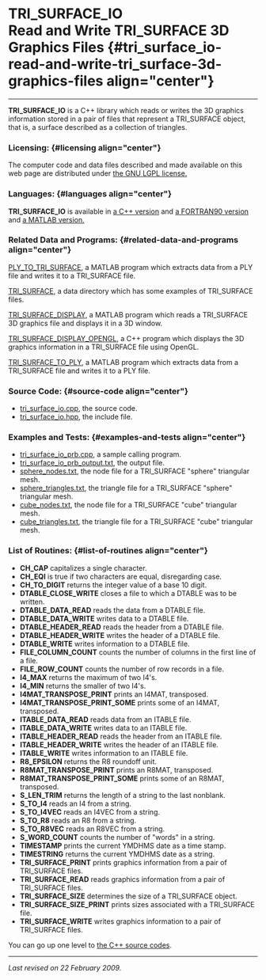 TRI\_SURFACE\_IO\
Read and Write TRI\_SURFACE 3D Graphics Files {#tri_surface_io-read-and-write-tri_surface-3d-graphics-files align="center"}
=============================================

------------------------------------------------------------------------

**TRI\_SURFACE\_IO** is a C++ library which reads or writes the 3D
graphics information stored in a pair of files that represent a
TRI\_SURFACE object, that is, a surface described as a collection of
triangles.

### Licensing: {#licensing align="center"}

The computer code and data files described and made available on this
web page are distributed under [the GNU LGPL
license.](../../txt/gnu_lgpl.txt)

### Languages: {#languages align="center"}

**TRI\_SURFACE\_IO** is available in [a C++
version](../../master/tri_surface_io/tri_surface_io.md) and [a
FORTRAN90 version](../../f_src/tri_surface_io/tri_surface_io.md) and
[a MATLAB version.](../../m_src/tri_surface_io/tri_surface_io.md)

### Related Data and Programs: {#related-data-and-programs align="center"}

[PLY\_TO\_TRI\_SURFACE](../../m_src/ply_to_tri_surface/ply_to_tri_surface.md),
a MATLAB program which extracts data from a PLY file and writes it to a
TRI\_SURFACE file.

[TRI\_SURFACE](../../data/tri_surface/tri_surface.md), a data
directory which has some examples of TRI\_SURFACE files.

[TRI\_SURFACE\_DISPLAY](../../m_src/tri_surface_display/tri_surface_display.md),
a MATLAB program which reads a TRI\_SURFACE 3D graphics file and
displays it in a 3D window.

[TRI\_SURFACE\_DISPLAY\_OPENGL](../../master/tri_surface_display_opengl/tri_surface_display_opengl.md),
a C++ program which displays the 3D graphics information in a
TRI\_SURFACE file using OpenGL.

[TRI\_SURFACE\_TO\_PLY](../../m_src/tri_surface_to_ply/tri_surface_to_ply.md),
a MATLAB program which extracts data from a TRI\_SURFACE file and writes
it to a PLY file.

### Source Code: {#source-code align="center"}

-   [tri\_surface\_io.cpp](tri_surface_io.cpp), the source code.
-   [tri\_surface\_io.hpp](tri_surface_io.hpp), the include file.

### Examples and Tests: {#examples-and-tests align="center"}

-   [tri\_surface\_io\_prb.cpp](tri_surface_io_prb.cpp), a sample
    calling program.
-   [tri\_surface\_io\_prb\_output.txt](tri_surface_io_prb_output.txt),
    the output file.
-   [sphere\_nodes.txt](sphere_nodes.txt), the node file for a
    TRI\_SURFACE "sphere" triangular mesh.
-   [sphere\_triangles.txt](sphere_triangles.txt), the triangle file for
    a TRI\_SURFACE "sphere" triangular mesh.
-   [cube\_nodes.txt](cube_nodes.txt), the node file for a TRI\_SURFACE
    "cube" triangular mesh.
-   [cube\_triangles.txt](cube_triangles.txt), the triangle file for a
    TRI\_SURFACE "cube" triangular mesh.

### List of Routines: {#list-of-routines align="center"}

-   **CH\_CAP** capitalizes a single character.
-   **CH\_EQI** is true if two characters are equal, disregarding case.
-   **CH\_TO\_DIGIT** returns the integer value of a base 10 digit.
-   **DTABLE\_CLOSE\_WRITE** closes a file to which a DTABLE was to be
    written.
-   **DTABLE\_DATA\_READ** reads the data from a DTABLE file.
-   **DTABLE\_DATA\_WRITE** writes data to a DTABLE file.
-   **DTABLE\_HEADER\_READ** reads the header from a DTABLE file.
-   **DTABLE\_HEADER\_WRITE** writes the header of a DTABLE file.
-   **DTABLE\_WRITE** writes information to a DTABLE file.
-   **FILE\_COLUMN\_COUNT** counts the number of columns in the first
    line of a file.
-   **FILE\_ROW\_COUNT** counts the number of row records in a file.
-   **I4\_MAX** returns the maximum of two I4's.
-   **I4\_MIN** returns the smaller of two I4's.
-   **I4MAT\_TRANSPOSE\_PRINT** prints an I4MAT, transposed.
-   **I4MAT\_TRANSPOSE\_PRINT\_SOME** prints some of an I4MAT,
    transposed.
-   **ITABLE\_DATA\_READ** reads data from an ITABLE file.
-   **ITABLE\_DATA\_WRITE** writes data to an ITABLE file.
-   **ITABLE\_HEADER\_READ** reads the header from an ITABLE file.
-   **ITABLE\_HEADER\_WRITE** writes the header of an ITABLE file.
-   **ITABLE\_WRITE** writes information to an ITABLE file.
-   **R8\_EPSILON** returns the R8 roundoff unit.
-   **R8MAT\_TRANSPOSE\_PRINT** prints an R8MAT, transposed.
-   **R8MAT\_TRANSPOSE\_PRINT\_SOME** prints some of an R8MAT,
    transposed.
-   **S\_LEN\_TRIM** returns the length of a string to the last
    nonblank.
-   **S\_TO\_I4** reads an I4 from a string.
-   **S\_TO\_I4VEC** reads an I4VEC from a string.
-   **S\_TO\_R8** reads an R8 from a string.
-   **S\_TO\_R8VEC** reads an R8VEC from a string.
-   **S\_WORD\_COUNT** counts the number of "words" in a string.
-   **TIMESTAMP** prints the current YMDHMS date as a time stamp.
-   **TIMESTRING** returns the current YMDHMS date as a string.
-   **TRI\_SURFACE\_PRINT** prints graphics information from a pair of
    TRI\_SURFACE files.
-   **TRI\_SURFACE\_READ** reads graphics information from a pair of
    TRI\_SURFACE files.
-   **TRI\_SURFACE\_SIZE** determines the size of a TRI\_SURFACE object.
-   **TRI\_SURFACE\_SIZE\_PRINT** prints sizes associated with a
    TRI\_SURFACE file.
-   **TRI\_SURFACE\_WRITE** writes graphics information to a pair of
    TRI\_SURFACE files.

You can go up one level to [the C++ source codes](../cpp_src.md).

------------------------------------------------------------------------

*Last revised on 22 February 2009.*
